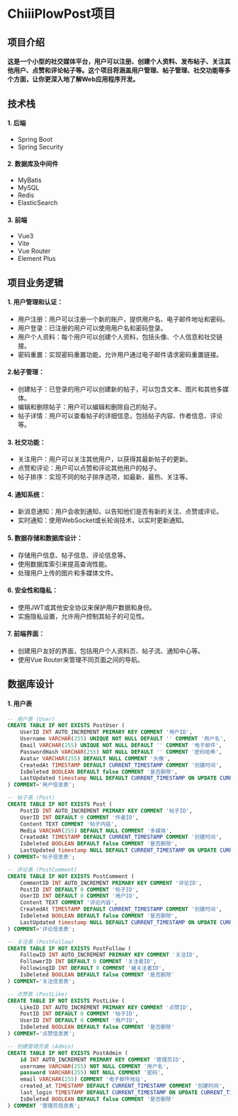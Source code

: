# ChiiiPlowPost项目


## 项目介绍
#### 这是一个小型的社交媒体平台，用户可以注册、创建个人资料、发布帖子、关注其他用户、点赞和评论帖子等。这个项目将涵盖用户管理、帖子管理、社交功能等多个方面，让你更深入地了解Web应用程序开发。

## 技术栈

#### 1. 后端

- Spring Boot
- Spring Security

#### 2. 数据库及中间件
- MyBatis
- MySQL
- Redis
- ElasticSearch

#### 3. 前端
- Vue3
- Vite
- Vue Router
- Element Plus

## 项目业务逻辑
#### 1. 用户管理和认证：

- 用户注册：用户可以注册一个新的账户，提供用户名、电子邮件地址和密码。
- 用户登录：已注册的用户可以使用用户名和密码登录。
- 用户个人资料：每个用户可以创建个人资料，包括头像、个人信息和社交链接。
- 密码重置：实现密码重置功能，允许用户通过电子邮件请求密码重置链接。

#### 2.帖子管理：
- 创建帖子：已登录的用户可以创建新的帖子，可以包含文本、图片和其他多媒体。
- 编辑和删除帖子：用户可以编辑和删除自己的帖子。
- 帖子详情：用户可以查看帖子的详细信息，包括帖子内容、作者信息、评论等。

#### 3. 社交功能：
- 关注用户：用户可以关注其他用户，以获得其最新帖子的更新。
- 点赞和评论：用户可以点赞和评论其他用户的帖子。
- 帖子排序：实现不同的帖子排序选项，如最新、最热、关注等。

#### 4. 通知系统：
- 新消息通知：用户会收到通知，以告知他们是否有新的关注、点赞或评论。
- 实时通知：使用WebSocket或长轮询技术，以实时更新通知。

#### 5. 数据存储和数据库设计：
- 存储用户信息、帖子信息、评论信息等。
- 使用数据库索引来提高查询性能。
- 处理用户上传的图片和多媒体文件。

#### 6. 安全性和隐私：
- 使用JWT或其他安全协议来保护用户数据和身份。
- 实施隐私设置，允许用户控制其帖子的可见性。

#### 7. 前端界面：
- 创建用户友好的界面，包括用户个人资料页、帖子流、通知中心等。
- 使用Vue Router来管理不同页面之间的导航。

## 数据库设计


#### 1. 用户表
```sql
-- 用户表 (User)
CREATE TABLE IF NOT EXISTS PostUser (
    UserID INT AUTO_INCREMENT PRIMARY KEY COMMENT '用户ID',
    Username VARCHAR(255) UNIQUE NOT NULL DEFAULT '' COMMENT '用户名',
    Email VARCHAR(255) UNIQUE NOT NULL DEFAULT '' COMMENT '电子邮件',
    PasswordHash VARCHAR(255) NOT NULL DEFAULT '' COMMENT '密码哈希',
    Avatar VARCHAR(255) DEFAULT NULL COMMENT '头像',
    CreatedAt TIMESTAMP DEFAULT CURRENT_TIMESTAMP COMMENT '创建时间',
    IsDeleted BOOLEAN DEFAULT false COMMENT '是否删除',
    LastUpdated timestamp NULL DEFAULT CURRENT_TIMESTAMP ON UPDATE CURRENT_TIMESTAMP COMMENT '修改时间'
) COMMENT='用户信息表';

-- 帖子表 (Post)
CREATE TABLE IF NOT EXISTS Post (
    PostID INT AUTO_INCREMENT PRIMARY KEY COMMENT '帖子ID',
    UserID INT DEFAULT 0 COMMENT '作者ID',
    Content TEXT COMMENT '帖子内容',
    Media VARCHAR(255) DEFAULT NULL COMMENT '多媒体',
    CreatedAt TIMESTAMP DEFAULT CURRENT_TIMESTAMP COMMENT '创建时间',
    IsDeleted BOOLEAN DEFAULT false COMMENT '是否删除',
    LastUpdated timestamp NULL DEFAULT CURRENT_TIMESTAMP ON UPDATE CURRENT_TIMESTAMP COMMENT '修改时间'
) COMMENT='帖子信息表';

-- 评论表 (PostComment)
CREATE TABLE IF NOT EXISTS PostComment (
    CommentID INT AUTO_INCREMENT PRIMARY KEY COMMENT '评论ID',
    PostID INT DEFAULT 0 COMMENT '帖子ID',
    UserID INT DEFAULT 0 COMMENT '用户ID',
    Content TEXT COMMENT '评论内容',
    CreatedAt TIMESTAMP DEFAULT CURRENT_TIMESTAMP COMMENT '创建时间',
    IsDeleted BOOLEAN DEFAULT false COMMENT '是否删除',
    LastUpdated timestamp NULL DEFAULT CURRENT_TIMESTAMP ON UPDATE CURRENT_TIMESTAMP COMMENT '修改时间'
) COMMENT='评论信息表';

-- 关注表 (PostFollow)
CREATE TABLE IF NOT EXISTS PostFollow (
    FollowID INT AUTO_INCREMENT PRIMARY KEY COMMENT '关注ID',
    FollowerID INT DEFAULT 0 COMMENT '关注者ID',
    FollowingID INT DEFAULT 0 COMMENT '被关注者ID',
    IsDeleted BOOLEAN DEFAULT false COMMENT '是否删除'
) COMMENT='关注信息表';

-- 点赞表 (PostLike)
CREATE TABLE IF NOT EXISTS PostLike (
    LikeID INT AUTO_INCREMENT PRIMARY KEY COMMENT '点赞ID',
    PostID INT DEFAULT 0 COMMENT '帖子ID',
    UserID INT DEFAULT 0 COMMENT '用户ID',
    IsDeleted BOOLEAN DEFAULT false COMMENT '是否删除'
) COMMENT='点赞信息表';

-- 创建管理员表 (Admin)
CREATE TABLE IF NOT EXISTS PostAdmin (
    id INT AUTO_INCREMENT PRIMARY KEY COMMENT '管理员ID',
    username VARCHAR(255) NOT NULL COMMENT '用户名',
    password VARCHAR(255) NOT NULL COMMENT '密码',
    email VARCHAR(255) COMMENT '电子邮件地址',
    created_at TIMESTAMP DEFAULT CURRENT_TIMESTAMP COMMENT '创建时间',
    last_login TIMESTAMP DEFAULT CURRENT_TIMESTAMP ON UPDATE CURRENT_TIMESTAMP COMMENT '最后登录时间',
    IsDeleted BOOLEAN DEFAULT false COMMENT '是否删除'
) COMMENT '管理员信息表';


```